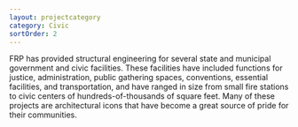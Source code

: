 ```yaml
---
layout: projectcategory
category: Civic
sortOrder: 2
---
```

FRP has provided structural engineering for several state and municipal government and civic facilities. These facilities have included functions for justice, administration, public gathering spaces, conventions, essential facilities, and transportation, and have ranged in size from small fire stations to civic centers of hundreds-of-thousands of square feet. Many of these projects are architectural icons that have become a great source of pride for their communities.




































